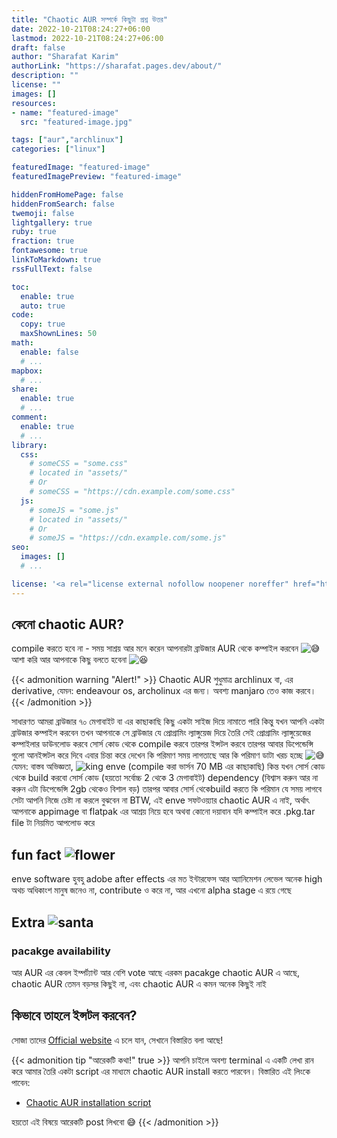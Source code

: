 ```yaml
---
title: "Chaotic AUR সম্পর্কে কিছুটা প্রশ্ন উত্তর"
date: 2022-10-21T08:24:27+06:00
lastmod: 2022-10-21T08:24:27+06:00
draft: false
author: "Sharafat Karim"
authorLink: "https://sharafat.pages.dev/about/"
description: ""
license: ""
images: []
resources:
- name: "featured-image"
  src: "featured-image.jpg"

tags: ["aur","archlinux"]
categories: ["linux"]

featuredImage: "featured-image"
featuredImagePreview: "featured-image"

hiddenFromHomePage: false
hiddenFromSearch: false
twemoji: false
lightgallery: true
ruby: true
fraction: true
fontawesome: true
linkToMarkdown: true
rssFullText: false

toc:
  enable: true
  auto: true
code:
  copy: true
  maxShownLines: 50
math:
  enable: false
  # ...
mapbox:
  # ...
share:
  enable: true
  # ...
comment:
  enable: true
  # ...
library:
  css:
    # someCSS = "some.css"
    # located in "assets/"
    # Or
    # someCSS = "https://cdn.example.com/some.css"
  js:
    # someJS = "some.js"
    # located in "assets/"
    # Or
    # someJS = "https://cdn.example.com/some.js"
seo:
  images: []
  # ...

license: '<a rel="license external nofollow noopener noreffer" href="https://creativecommons.org/licenses/by-nc/4.0/" target="_blank">CC BY-NC 4.0</a>'
---
```


## কেনো chaotic AUR?
  compile করতে হবে না  - সময় সাশ্রয়    আর মনে করেন আপনারটা ব্রাউজার AUR থেকে কম্পাইল করবেন <img class="emojione" alt="😅" title=":sweat_smile:" src="https://cdn.jsdelivr.net/emojione/assets/png/1f605.png?v=2.2.7">  আশা করি আর আপনাকে কিছু বলতে হবেনা <img class="emojione" alt="😆" title=":laughing:" src="https://cdn.jsdelivr.net/emojione/assets/png/1f606.png?v=2.2.7">

{{< admonition warning "Alert!" >}}
Chaotic AUR শুধুমাত্র archlinux বা, এর derivative, যেমন: endeavour os, archolinux এর জন্য। অবশ্য manjaro তেও কাজ করবে।
{{< /admonition >}}

  সাধারণত আমরা ব্রাউজার ৭০ মেগাবাইট বা এর কাছাকাছি কিছু একটা সাইজ দিয়ে নামাতে পারি কিন্তু যখন আপনি একটা ব্রাউজার কম্পাইল করবেন তখন আপনাকে সে ব্রাউজার যে প্রোগ্রামিং ল্যাঙ্গুয়েজ দিয়ে তৈরি সেই প্রোগ্রামিং ল্যাঙ্গুয়েজের কম্পাইলার ডাউনলোড করবে সোর্স কোড থেকে compile  করবে তারপর ইন্সটল করবে তারপর আবার ডিপেন্ডেন্সি গুলো আনইন্সটল করে দিবে এবার চিন্তা করে দেখেন কি পরিমাণ সময় লাগতাছে আর কি পরিমাণ ডাটা খরচ হচ্ছে <img class="emojione" alt="😅" title=":sweat_smile:" src="https://cdn.jsdelivr.net/emojione/assets/png/1f605.png?v=2.2.7">    যেমন: বাস্তব অভিজ্ঞতা,  <img src="https://2img.net/i/fa/i/smiles/icon_king.png" alt="king" longdesc="52">    enve  (compile করা ভার্সন 70 MB এর কাছাকাছি)    কিন্ত যখন সোর্স কোড থেকে build করবো  সোর্স কোড (হয়তো সর্বোচ্চ 2 থেকে 3 মেগাবাইট)  dependency (বিশ্বাস করুন আর না করুন এটা ডিপেন্ডেন্সি 2gb থেকেও বিশাল বড়)  তারপর আবার সোর্স থেকেbuild করতে কি পরিমান যে সময় লাগবে সেটা আপনি নিজে চেষ্টা না করলে বুঝবেন না    BTW, এই enve সফটওয়্যার chaotic AUR এ নাই, অর্থাৎ আপনাকে appimage বা flatpak এর আশ্রয় নিয়ে হবে    অথবা কোনো দয়াবান যদি কম্পাইল করে  .pkg.tar file টা নিয়মিত আপলোড করে

## fun fact <img src="https://2img.net/i/fa/i/smiles/icon_flower.png" alt="flower" longdesc="59">
enve software হুবহু adobe after effects এর মত ইন্টারফেস আর অ্যানিমেশন লেভেল অনেক high অথচ অধিকাংশ মানুষ জনেও না, contribute ও করে না, আর এখনো alpha stage এ রয়ে গেছে

## Extra <img src="https://2img.net/i/fa/i/smiles/icon_santa.png" alt="santa" longdesc="49">

### pacakge availability
আর AUR এর কেবল ইম্পর্ট্যান্ট আর বেশি vote আছে এরকম pacakge chaotic AUR এ আছে, chaotic AUR তেমন বড়সর কিছুই না, এবং chaotic AUR এ কমন অনেক কিছুই নাই

## কিভাবে তাহলে ইন্সটল করবেন?
সোজা তাদের [Official website](https://aur.chaotic.cx/) এ চলে যান, সেখানে বিস্তারিত বলা আছে!

{{< admonition tip "আরেকটি কথা!" true >}}
আপনি চাইলে অবশ্য terminal এ একটি লেখা রান করে আমার তৈরি একটা script এর মাধ্যমে chaotic AUR install করতে পারবেন। বিস্তারিত এই লিংকে পাবেন:
- [Chaotic AUR installation script](https://github.com/SharafatKarim/chaotic-AUR-installer)

হয়তো এই বিষয়ে আরেকটি post লিখবো 😅
{{< /admonition >}}
